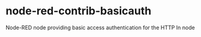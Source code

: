 # node-red-contrib-basicauth
Node-RED node providing basic access authentication for the HTTP In node
